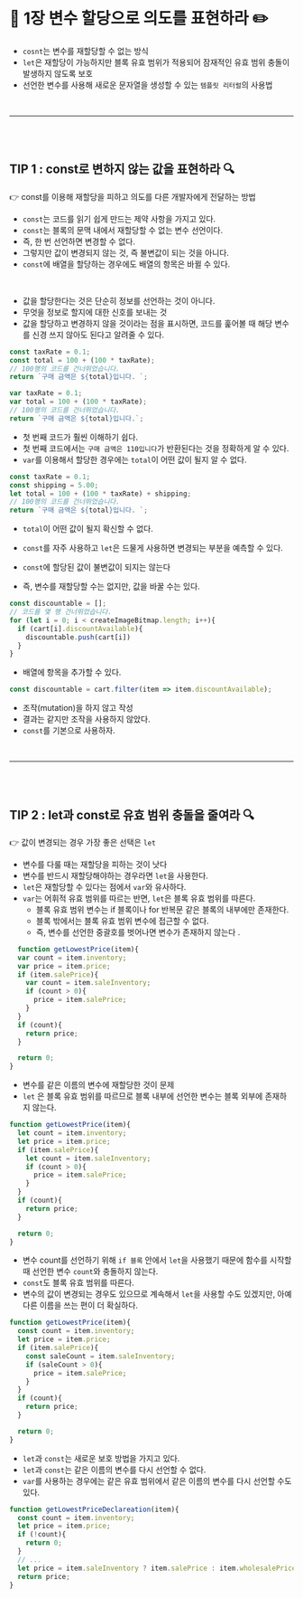 # 📖 1장 변수 할당으로 의도를 표현하라  ✏️
- `cosnt`는 변수를 재할당할 수 없는 방식
- `let`은 재할당이 가능하지만 블록 유효 범위가 적용되어 잠재적인 유효 범위 충돌이 발생하지 않도록 보호 
- 선언한 변수를 사용해 새로운 문자열을 생성할 수 있는 `템플릿 리터럴`의 사용법 

<br>

***
<br><br>

## TIP 1 : const로 변하지 않는 값을 표현하라 🔍
👉 const를 이용해 재할당을 피하고 의도를 다른 개발자에게 전달하는 방법

- `const`는 코드를 읽기 쉽게 만드는 제약 사항을 가지고 있다. 
- `const`는 블록의 문맥 내에서 재할당할 수 없는 변수 선언이다. 
- 즉, 한 번 선언하면 변경할 수 없다. 
- 그렇지만 값이 변경되지 않는 것, 즉 불변값이 되는 것을 아니다. 
- `const`에 배열을 할당하는 경우에도 배열의 항목은 바뀔 수 있다. 

<br>

- 값을 할당한다는 것은 단순히 정보를 선언하는 것이 아니다. 
- 무엇을 정보로 할지에 대한 신호를 보내는 것 
- 값을 할당하고 변경하지 않을 것이라는 점을 표시하면, 코드를 훑어볼 때 해당 변수를 신경 쓰지 않아도 된다고 알려줄 수 있다. 

```js
const taxRate = 0.1;
const total = 100 + (100 * taxRate);
// 100행의 코드를 건너뛰었습니다.
return `구매 금액은 ${total}입니다. `;

var taxRate = 0.1;
var total = 100 + (100 * taxRate);
// 100행의 코드를 건너뛰었습니다. 
return `구매 금액은 ${total}입니다.`;
```
- 첫 번째 코드가 훨씬 이해하기 쉽다. 
- 첫 번째 코드에서는 `구매 금액은 110입니다`가 반환된다는 것을 정확하게 알 수 있다. 
- `var`를 이용해서 할당한 경우에는 `total`이 어떤 값이 될지 알 수 없다. 

```js
const taxRate = 0.1;
const shipping = 5.00;
let total = 100 + (100 * taxRate) + shipping;
// 100행의 코드를 건너뛰었습니다.
return `구매 금액은 ${total}입니다. `;
```
- `total`이 어떤 값이 될지 확신할 수 없다. 

- `const`를 자주 사용하고 `let`은 드물게 사용하면 변경되는 부분을 예측할 수 있다. 
- `const`에 할당된 값이 불변값이 되지는 않는다
- 즉, 변수를 재할당할 수는 없지만, 값을 바꿀 수는 있다. 
```js
const discountable = [];
// 코드를 몇 행 건너뛰었습니다.
for (let i = 0; i < createImageBitmap.length; i++){
  if (cart[i].discountAvailable){
    discountable.push(cart[i])
  }
}
```
- 배열에 항목을 추가할 수 있다. 
```js
const discountable = cart.filter(item => item.discountAvailable);
```
- 조작(mutation)을 하지 않고 작성 
- 결과는 같지만 조작을 사용하지 않았다. 
- `const`를 기본으로 사용하자. 

<br>

***
<br><br>

## TIP 2 : let과 const로 유효 범위 충돌을 줄여라 🔍
👉 값이 변경되는 경우 가장 좋은 선택은 `let`

- 변수를 다룰 때는 재할당을 피하는 것이 낫다
- 변수를 반드시 재할당해야하는 경우라면 `let`을 사용한다. 
- `let`은 재할당할 수 있다는 점에서 `var`와 유사하다. 
- `var`는 어휘적 유효 범위를 따르는 반면, `let`은 블록 유효 범위를 따른다. 
  - 블록 유효 범위 변수는 if 블록이나 for 반복문 같은 블록의 내부에만 존재한다. 
  - 블록 밖에서는 블록 유효 범위 변수에 접근할 수 없다. 
  - 즉, 변수를 선언한 중괄호를 벗어나면 변수가 존재하지 않는다 . 

```js
  function getLowestPrice(item){
  var count = item.inventory;
  var price = item.price;
  if (item.salePrice){
    var count = item.saleInventory;
    if (count > 0){
      price = item.salePrice;
    }
  }
  if (count){
    return price;
  }

  return 0;
}
```

- 변수를 같은 이름의 변수에 재할당한 것이 문제
- `let` 은 블록 유효 범위를 따르므로 블록 내부에 선언한 변수는 블록 외부에 존재하지 않는다. 
```js
function getLowestPrice(item){
  let count = item.inventory;
  let price = item.price;
  if (item.salePrice){
    let count = item.saleInventory;
    if (count > 0){
      price = item.salePrice;
    }
  }
  if (count){
    return price;
  }

  return 0;
}
```
- 변수 count를 선언하기 위해 `if 블록` 안에서 `let`을 사용했기 때문에 함수를 시작할 때 선언한 변수 `count`와 충돌하지 않는다. 
- `const`도 블록 유효 범위를 따른다. 
- 변수의 값이 변경되는 경우도 있으므로 계속해서 `let`을 사용할 수도 있겠지만, 아예 다른 이름을 쓰는 편이 더 확실하다. 

```js
function getLowestPrice(item){
  const count = item.inventory;
  let price = item.price;
  if (item.salePrice){
    const saleCount = item.saleInventory;
    if (saleCount > 0){
      price = item.salePrice;
    }
  }
  if (count){
    return price;
  }

  return 0;
}
```

- `let`과 `const`는 새로운 보호 방법을 가지고 있다. 
- `let`과 `const`는 같은 이름의 변수를 다시 선언할 수 없다. 
- `var`를 사용하는 경우에는 같은 유효 범위에서 같은 이름의 변수를 다시 선언할 수도 있다. 

```js
function getLowestPriceDeclareation(item){
  const count = item.inventory;
  let price = item.price;
  if (!count){
    return 0;
  }
  // ...
  let price = item.saleInventory ? item.salePrice : item.wholesalePrice;
  return price;
}
```


